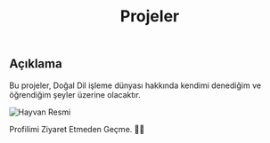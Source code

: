 

<!DOCTYPE html>
<html>
<head>
	
</head>
<body>
	<header>
		<h1>Projeler</h1>
	</header>
	<main>
		<article>
			<h2>Açıklama</h2>
			<p>Bu projeler, Doğal Dil işleme dünyası hakkında kendimi denediğim ve öğrendiğim şeyler üzerine olacaktır.</p>
			<img src="resim.png" alt="Hayvan Resmi">
		</article>
	</main>
	<footer>
		<p>Profilimi Ziyaret Etmeden Geçme. 👨‍💻</p>
	</footer>
</body>
</html>

